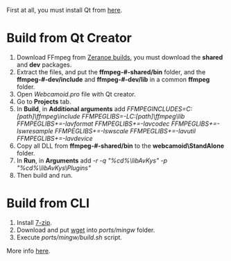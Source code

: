 First at all, you must install Qt from [here](http://qt-project.org/downloads).

Build from Qt Creator
=====================

1. Download FFmpeg from [Zeranoe builds](https://ffmpeg.zeranoe.com/builds/), you must download the **shared** and **dev** packages.
2. Extract the files, and put the **ffmpeg-#-shared/bin** folder, and the **ffmpeg-#-dev/include** and  **ffmpeg-#-dev/lib** in a common **ffmpeg** folder.
3. Open *Webcamoid.pro* file with Qt creator.
4. Go to **Projects** tab. 
5. In **Build**, in **Additional arguments** add *FFMPEGINCLUDES=C:\[path]\ffmpeg\include FFMPEGLIBS=-LC:\[path]\ffmpeg\lib FFMPEGLIBS+=-lavformat FFMPEGLIBS+=-lavcodec FFMPEGLIBS+=-lswresample FFMPEGLIBS+=-lswscale FFMPEGLIBS+=-lavutil FFMPEGLIBS+=-lavdevice*
6. Copy all DLL from **ffmpeg-#-shared/bin** to the **webcamoid\StandAlone** folder.
7. In **Run**, in **Arguments** add *-r -q "%cd%\libAvKys" -p "%cd%\libAvKys\Plugins"*
8. Then build and run.

Build from CLI
==============

1. Install [7-zip](http://www.7-zip.org/download.html).
2. Download and put [wget](https://eternallybored.org/misc/wget/) into *ports/mingw* folder.
3. Execute *ports/mingw/build.sh* script.

More info [here](http://mingw.org/wiki/Getting_Started).
